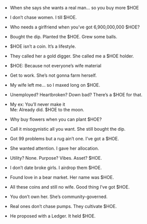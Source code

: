 - When she says she wants a real man… so you buy more $HOE

- I don’t chase women. I till $HOE.

- Who needs a girlfriend when you’ve got 6,900,000,000 $HOE?

- Bought the dip. Planted the $HOE. Grew some balls.

- $HOE isn’t a coin. It’s a lifestyle.

- They called her a gold digger. She called me a $HOE holder.

- $HOE: Because not everyone’s wife material

- Get to work. She’s not gonna farm herself.

- My wife left me… so I maxed long on $HOE.

- Unemployed? Heartbroken? Down bad? There’s a $HOE for that.

- My ex: You’ll never make it  
  Me: Already did. $HOE to the moon.

- Why buy flowers when you can plant $HOE?

- Call it misogynistic all you want. She still bought the dip.

- Got 99 problems but a rug ain’t one. I’ve got a $HOE.

- She wanted attention. I gave her allocation.

- Utility? None. Purpose? Vibes. Asset? $HOE.

- I don’t date broke girls. I airdrop them $HOE.

- Found love in a bear market. Her name was $HOE.

- All these coins and still no wife. Good thing I’ve got $HOE.

- You don’t own her. She’s community-governed.

- Real ones don’t chase pumps. They cultivate $HOE.

- He proposed with a Ledger. It held $HOE.
